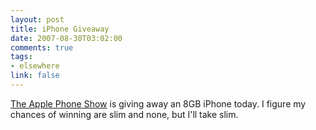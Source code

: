 ```yaml
--- 
layout: post
title: iPhone Giveaway
date: 2007-08-30T03:02:00
comments: true
tags:
- elsewhere
link: false
---
```

<a href="http://applephoneshow.com/index.php/win-an-iphone/" title="The Apple Phone Show">The Apple Phone Show</a> is giving away an 8GB iPhone today.  I figure my chances of winning are slim and none, but I'll take slim.
